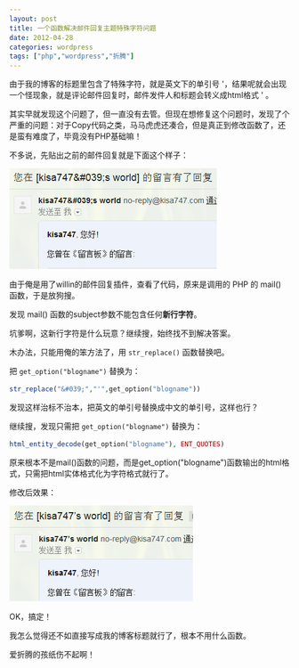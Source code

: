 ```yaml
---
layout: post
title: 一个函数解决邮件回复主题特殊字符问题
date: 2012-04-28
categories: wordpress
tags: ["php","wordpress","折腾"]
---
```


由于我的博客的标题里包含了特殊字符，就是英文下的单引号 '，结果呢就会出现一个怪现象，就是评论邮件回复时，邮件发件人和标题会转义成html格式 &#039; 。

其实早就发现这个问题了，但一直没有去管。但现在想修复这个问题时，发现了个严重的问题：对于Copy代码之类，马马虎虎还凑合，但是真正到修改函数了，还是蛮有难度了，毕竟没有PHP基础嘛！

<!-- more -->

不多说，先贴出之前的邮件回复就是下面这个样子：

![042802](img/2012/042802.png)

由于俺是用了willin的邮件回复插件，查看了代码，原来是调用的 PHP 的 mail() 函数，于是放狗搜。

发现 mail() 函数的subject参数不能包含任何**新行字符**。

坑爹啊，这新行字符是什么玩意？继续搜，始终找不到解决答案。

木办法，只能用俺的笨方法了，用 `str_replace()` 函数替换吧。

把 `get_option("blogname")` 替换为：

```php
str_replace("&#039;","'",get_option("blogname"))
```

发现这样治标不治本，把英文的单引号替换成中文的单引号，这样也行？

继续搜，发现只需把 `get_option("blogname")` 替换为：

```php
html_entity_decode(get_option("blogname"), ENT_QUOTES)
```

原来根本不是mail()函数的问题，而是get_option("blogname")函数输出的html格式，只需把html实体格式化为字符格式就行了。

修改后效果：

![042803](img/2012/042803.png)

OK，搞定！

我怎么觉得还不如直接写成我的博客标题就行了，根本不用什么函数。

爱折腾的孩纸伤不起啊！